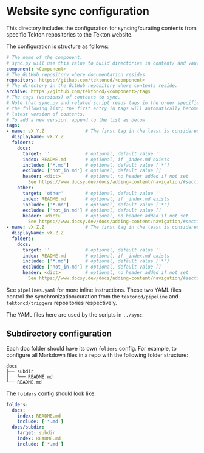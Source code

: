 # Website sync configuration

This directory includes the configuration for syncing/curating contents from
specific Tekton repositories to the Tekton website.

The configuration is structure as follows:

```yaml
# The name of the component.
# sync.py will use this value to build directories in content/ and vault/.
component: <Component>
# The GitHub repository where documentation resides.
repository: https://github.com/tektoncd/<component>
# The directory in the GitHub repository where contents reside.
archive: https://github.com/tektoncd/<component>/tags
# The tags (versions) of contents to sync.
# Note that sync.py and related script reads tags in the order specified in
# the following list; the first entry in tags will automatically become the
# latest version of contents.
# To add a new version, append to the list as below
tags:
- name: vX.Y.Z               # The first tag in the least is considered latest
  displayName: vX.Y.Z
  folders:
    docs:
      target: ''             # optional, default value ''
      index: README.md       # optional, if _index.md exists
      include: ['*.md']      # optional, default value ['*']
      exclude: ['not_in.md'] # optional, default value []
      header: <dict>         # optional, no header added if not set
        See https://www.docsy.dev/docs/adding-content/navigation/#section-menu
    other:
      target: 'other'        # optional, default value ''
      index: README.md       # optional, if _index.md exists
      include: ['*.md']      # optional, default value ['*']
      exclude: ['not_in.md'] # optional, default value []
      header: <dict>         # optional, no header added if not set
        See https://www.docsy.dev/docs/adding-content/navigation/#section-menu
- name: vX.Z.Z               # The first tag in the least is considered latest
  displayName: vX.Z.Z
  folders:
    docs:
      target: ''             # optional, default value ''
      index: README.md       # optional, if _index.md exists
      include: ['*.md']      # optional, default value ['*']
      exclude: ['not_in.md'] # optional, default value []
      header: <dict>         # optional, no header added if not set
        See https://www.docsy.dev/docs/adding-content/navigation/#section-menu
```

See `pipelines.yaml` for more inline instructions.
These two YAML files control the synchronization/curation from the `tektoncd/pipeline`
and `tektoncd/triggers` repositories respectively.

The YAML files here are used by the scripts in `../sync`.

## Subdirectory configuration

Each doc folder should have its own `folders` config. For example, to configure
all Markdown files in a repo with the following folder structure:

```text
docs
├── subdir
│   └── README.md
└── README.md
```

The `folders` config should look like:

```yaml
folders:
  docs:
    index: README.md
    include: ['*.md']
  docs/subdir:
    target: subdir
    index: README.md
    include: ['*.md']
```